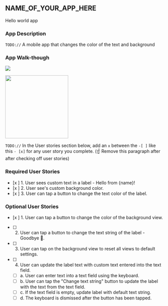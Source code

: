## NAME_OF_YOUR_APP_HERE
Hello world app

### App Description
`TODO://` A mobile app that changes the color of the text and background

### App Walk-though
![](https://i.imgur.com/HQQZhhF.gif)


<img src="YOUR_GIF_URL_HERE" width=200><br>

`TODO://` In the User stories section below, add an `x` between the `-[ ]` like this `- [x]` for any user story you complete. (☝️ Remove this paragraph after after checking off user stories)

### Required User Stories
- [x ] 1. User sees custom text in a label - Hello from {name}!
- [x ] 2. User see's custom background color.
- [x ] 3. User can tap a button to change the text color of the label.

### Optional User Stories
- [x ] 1. User can tap a button to change the color of the background view.
- [ ] 2. User can tap a button to change the text string of the label - Goodbye 👋.
- [ ] 3. User can tap on the background view to reset all views to default settings.
- [ ] 4. User can update the label text with custom text entered into the text field.
   - [ ] a. User can enter text into a text field using the keyboard.
   - [ ] b. User can tap the "Change text string" button to update the label with the text from the text field.
   - [ ] c. If the text field is empty, update label with default text string.
   - [ ] d. The keyboard is dismissed after the button has been tapped.